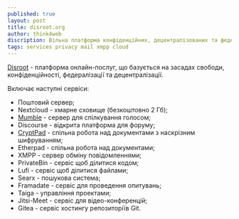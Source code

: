 ```yaml
---
published: true
layout: post
title: disroot.org
author: think4web
discription: Вільна платформа конфіденційних, децентралізованих та федеративних онлайн-послуг.
tags: services privacy mail xmpp cloud 
---
```


[Disroot](https://disroot.org/) - платформа онлайн-послуг, що базується на засадах свободи, конфіденційності, федералізації та децентралізації.

Включає наступні сервіси: 
- Поштовий сервер;
- Nextcloud - хмарне сховище (безкоштовно 2 Гб);
- [Mumble](/Mumble) - сервер для спілкування голосом;
- Discourse - відкрита платформа для форуму;
- [CryptPad](/CryptPad/) - спільна робота над документами з наскрізним шифруванням;
- Etherpad - спільна робота над документами;
- XMPP - сервер обміну повідомленнями;
- PrivateBin - сервіс щоб ділитися кодом;
- Lufi - сервіс щоб ділитися файлами;
- Searx - пошукова система;
- Framadate - сервіс для проведення опитувань;
- Taiga - управління проектами;
- Jitsi-Meet - сервіс для відео-конференцій;
- Gitea - сервіс хостингу репозиторіїв Git.
